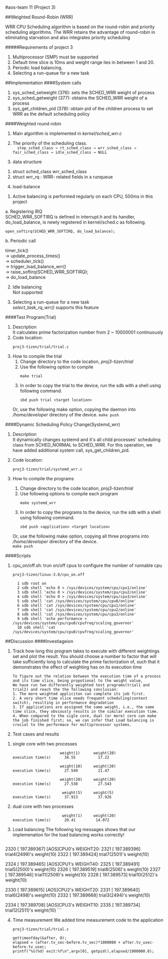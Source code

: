#aos-team 11 (Project 3)

##Weighted Round-Robin (WRR)

WRR CPU Scheduling algorithm is based on the round-robin and priority scheduling algorithms. 
The WRR retains the advantage of round-robin in eliminating starvation and also integrates priority scheduling

#####Requirements of project 3
1.	Multiprocessor (SMP) must be supported 
2.	Default time slice is 10ms and weight range lies in between 1 and 20. 
3.	Periodic load balancing.
4.	Selecting a run-queue for a new task

##Implementation
####System calls  
1. sys_sched_setweight (376): sets the SCHED_WRR weight of process  
2. sys_sched_getweight (377): obtains the SCHED_WRR weight of a process  
3. sys_get_children_pid (378): obtain pid of the children process to set WRR as the default scheduling policy  
  
####Weighted round robin  
1.	Main algorithm is implemented in _kernel/sched_wrr.c_

2.	The priority of the scheduling class.  
		```  
    stop_sched_class → rt_sched_class → wrr_sched_class → fair_sched_class → idle_sched_class → NULL
		```  

3.	data structure  
  1)	struct sched_class wrr_sched_class  
  2)	struct wrr_rq : WRR- related fields in a runqueue   
      
4.	load-balance  
  
  1) Active balancing is performed regularly on each CPU, 500ms in this project  
 
  a. Registering IRQ  
    SCHED_WRR_SOFTIRQ is defined in interrupt.h and its handler, do_load_balance, is newly registered in kernel/sched.c as following.  
  
  ```
  open_softirq(SCHED_WRR_SOFTIRQ, do_load_balance);  
  ```
  
  b. Periodic call  
  
  timer_tick()  
  → update_process_times()   
  → scheduler_tick()  
  → trigger_load_balance_wrr()  
  → raise_softirq(SCHED_WRR_SOFTIRQ);  
  → do_load_balance  

  2)	Idle balancing  
  Not supported
  
  3) Selecting a run-queue for a new task  
  _select_task_rq_wrr()_ supports this feature

####Test Program(Trial)
1. Description  
	It calculates prime factorization number from 2 ~ 10000001 continuously  
2. Code location:
	```
	proj3-tizen/trial/trial.c
	```
3. How to compile the trial  
   1. Change directory to the code location, _proj3-tizen/trial_  
   2. Use the following option to compile  
		```	
		make trial
		```  
   3. In order to copy the trial to the device, run the sdb with a shell using following command.  
		```
		sbd push trial <target location>
		```
    Or,  use the following make option, copying the daemon into _/home/developer_ directory of the device.
		```
		make push
		```
	
####Dynamic Scheduling Policy Change(Systemd_wrr)
1. Description  
	It dynamically changes systemd and it's all child processes' scheduling class from SCHED_NORMAL to SCHED_WRR.
	For this operation, we have added additional system call, sys_get_children_pid.
	
2. Code location:  
	```
	proj3-tizen/trial/systemd_wrr.c
	```
3. How to compile the programs  
   1. Change directory to the code location, _proj3-tizen/trial_  
   2. Use following options to compile each program  
		```
		make systemd_wrr
		```
   3. In order to copy the programs to the device, run the sdb with a shell using following command.  
		```
		sbd push <application> <target location>
		```
    Or,  use the following make option, copying all three programs into _/home/developer_ directory of the device.  
		```
		make push
		```
	
####Scripts
1. cpu_on/off.sh: trun on/off cpus to configure the number of runnable cpu

	```
	proj3-tizen/linux-3.0/cpu_on.off
	```
	```
	  1 sdb root on
	  2 sdb shell 'echo 0 > /sys/devices/system/cpu/cpu1/online'
	  3 sdb shell 'echo 0 > /sys/devices/system/cpu/cpu2/online'
 	  4 sdb shell 'echo 0 > /sys/devices/system/cpu/cpu3/online'
 	  5 sdb shell 'cat /sys/devices/system/cpu/cpu0/online'
 	  6 sdb shell 'cat /sys/devices/system/cpu/cpu1/online'
 	  7 sdb shell 'cat /sys/devices/system/cpu/cpu2/online'
 	  8 sdb shell 'cat /sys/devices/system/cpu/cpu3/online'
 	  9 sdb shell 'echo performance > /sys/devices/system/cpu/cpu0/cpufreq/scaling_governor'
	  10 sdb shell 'cat /sys/devices/system/cpu/cpu0/cpufreq/scaling_governor'
	```


##Discussion
####Investiageion
1. Track how long this program takes to execute with different weightings set and plot the result. You should choose a number to factor that will take sufficiently long to calculate the prime factorization of, such that it demonstrates the effect of weighting has on its execution time

	```
	To figure out the relation between the execution time of a process and its time slice, being propotional to the weight value, 
	We have run two differently weighted test programs(trial1 and trial2) and reach the the following conclusion: 
	1. The more weighted appliciton can complete its job first. 
	2. A very short time slice needs frequent scheduling(context switch), resulting in performance degradation
	3. If applications are assigned the same weight, i.e., the same time slice, they obviously results in the similar execution time. 
	4. When compared to the sigle core, dual (or more) core can make the job finished first; so, we can infer that Load balancing is crucial to the performace for multiprocessor systems.
	```
	
2. Test cases and results
1) single core with two processes
	```
	                     weight(1)      weight(20) 
	execution time(s)      34.55          17.22
	```
	```
	                     weight(10)     weight(20) 
	execution time(s)      27.549         21.47
	```
	```
	                     weight(20)     weight(20) 
	execution time(s)      27.538         27.543
	```	
	```
	                      weight(5)     weight(5) 
	execution time(s)      37.913         37.926
	```
2) dual core with two processes	
	```
	                      weight(1)     weight(20) 
	execution time(s)      20.41         14.072
	```	
3. Load balancing
  The following log messages shows that our implemenation for the load balancing works correctly! 

	```
  2320 [  197.389367] [AOS]CPU0's WEIGHT20:
  2321 [  197.389396] trial4(2499)'s weight(10)
  2322 [  197.389424] trial7(2501)'s weight(10)

  2324 [  197.389465] [AOS]CPU1's WEIGHT40:
  2325 [  197.389491] trial5(2500)'s weight(10)
  2326 [  197.389519] trial8(2506)'s weight(10)
  2327 [  197.389546] trial11(2509)'s weight(10)
  2328 [  197.389573] trial10(2512)'s weight(10)

  2330 [  197.389615] [AOS]CPU2's WEIGHT20:
  2331 [  197.389640] trial6(2498)'s weight(10)
  2332 [  197.389668] trial3(2494)'s weight(10)

  2334 [  197.389708] [AOS]CPU3's WEIGHT10:
  2335 [  197.389734] trial12(2511)'s weight(10)
	```

4. Time measurement
	We added time measurement code to the application
	```
	proj3-tizen/trial/trial.c
	```
	```
	gettimeofday(&after, 0);
	elapsed = (after.tv_sec-before.tv_sec)*1000000 + after.tv_usec-before.tv_usec;
	printf("%s(%d) exit:%f\n",argv[0], getpid(),elapsed/1000000.0);	
	```

